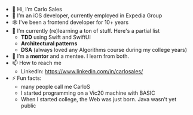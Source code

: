 - 👋 Hi, I’m Carlo Sales
- 👀 I’m an iOS developer, currently employed in Expedia Group
- 🕸️ I've been a frontend developer for 10+ years
- 🌱 I’m currently (re)learning a ton of stuff. Here's a partial list
  - **TDD** using Swift and SwiftUI
  - **Architectural patterns**
  - **DSA** (always loved any Algorithms course during my college years)
- 💞️ I’m a **mentor** and a mentee. I learn from both.
- 📫 How to reach me
  - LinkedIn: https://www.linkedin.com/in/carlosales/
- ⚡ Fun facts:
  - many people call me CarloS
  - I started programming on a Vic20 machine with BASIC
  - When I started college, the Web was just born. Java wasn't yet public

<!---
shylockness/shylockness is a ✨ special ✨ repository because its `README.md` (this file) appears on your GitHub profile.
You can click the Preview link to take a look at your changes.
--->
